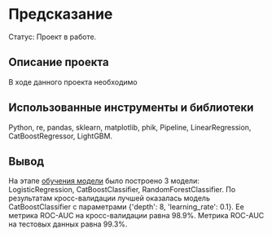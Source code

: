 # Предсказание 
Статус: Проект в работе.

## Описание проекта

В ходе данного проекта необходимо 

## Использованные инструменты и библиотеки
Python, re, pandas, sklearn, matplotlib, phik, Pipeline, LinearRegression, CatBoostRegressor, LightGBM.

## Вывод
На этапе <u>обучения модели</u> было построено 3 модели: LogisticRegression, CatBoostClassifier, RandomForestClassifier.
По результатам кросс-валидации лучшей оказалась модель CatBoostClassifier с параметрами {'depth': 8, 'learning_rate': 0.1}. Ее метрика ROC-AUC на кросс-валидации равна 98.9%. Метрика ROC-AUC на тестовых данных равна 99.3%.
